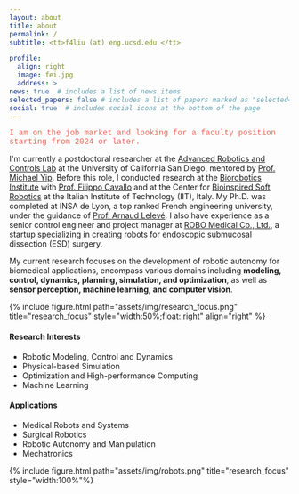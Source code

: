 ```yaml
---
layout: about
title: about
permalink: /
subtitle: <tt>f4liu (at) eng.ucsd.edu </tt>

profile:
  align: right
  image: fei.jpg
  address: >
news: true  # includes a list of news items
selected_papers: false # includes a list of papers marked as "selected={true}"
social: true  # includes social icons at the bottom of the page
---
```


<!-- I am a postdoctoral researcher at [Advanced Robotics and Controls Lab](https://www.ucsdarclab.com/) at the University of California San Diego (UCSD), under the supervision of [Prof. Michael Yip](https://yip.eng.ucsd.edu/). I am currently working on robotic autonomy for surgical applications, with semantic modeling, real-to-sim simulation, and advanced control techniques. Before that, I served as a research associate and postdoctoral scholar both at the [Biorobotics Institute](https://www.santannapisa.it/en/institute/biorobotics) with [Prof. Filippo Cavallo](https://scholar.google.it/citations?user=4qiWy0MAAAAJ&hl=en) at Scuola Superiore Sant'Anna (SSSA), and the Center for [Bioinspired Soft Robotics](https://bsr.iit.it/) at Italian Institute of Technology (IIT) in Italy. I finished my Ph.D. at [Ampère Laboratory](http://www.ampere-lab.fr/?lang=en) with [Prof. Arnaud Lelevé](https://scholar.google.fr/citations?user=ViL8uI8AAAAJ&hl=fr)  at [INSA de Lyon](https://www.insa-lyon.fr/en/), a top French [Grande école](https://en.wikipedia.org/wiki/Grande_%C3%A9cole) and engineering university. Right after my Ph.D. dissertation, I also worked for a start-up company [ROBO Medical Co., Ltd.](http://en.docrobo.com/) as a senior control engineer and project manager for the creation of a robot for endoscopic submucosal dissection (ESD) surgery. During the last few years, I have experience in several robotic areas, including modeling, control, dynamics, planning, simulation, and optimization. I also have knowledge of sensor perception, signal processing, and computer vision. I have authored a number of journal and conference papers that have advanced and impacted both the academic and industrial worlds. For more details, you can check out my [publications](/publications/) page or see my [full CV](/cv/) here. -->

<p style="font-family:courier;color:#E96357">I am on the job market and looking for a faculty position starting from 2024 or later.</p>

I'm currently a postdoctoral researcher at the [Advanced Robotics and Controls Lab](https://www.ucsdarclab.com/) at the University of California San Diego, mentored by [Prof. Michael Yip](https://yip.eng.ucsd.edu/). Before this role, I conducted research at the [Biorobotics Institute](https://www.santannapisa.it/en/institute/biorobotics) with [Prof. Filippo Cavallo](https://scholar.google.it/citations?user=4qiWy0MAAAAJ&hl=en) and at the Center for [Bioinspired Soft Robotics](https://bsr.iit.it/) at the Italian Institute of Technology (IIT), Italy. My Ph.D. was completed at INSA de Lyon, a top ranked French engineering university, under the guidance of [Prof. Arnaud Lelevé](https://scholar.google.fr/citations?user=ViL8uI8AAAAJ&hl=fr). I also have experience as a senior control engineer and project manager at [ROBO Medical Co., Ltd.](http://en.docrobo.com/), a startup specializing in creating robots for endoscopic submucosal dissection (ESD) surgery.

My current research focuses on the development of robotic autonomy for biomedical applications, encompass various domains including **modeling, control, dynamics, planning, simulation, and optimization**, as well as **sensor perception, machine learning, and computer vision**.

{% include figure.html path="assets/img/research_focus.png" title="research_focus" style="width:50%;float: right" align="right" %}
#### 	**Research Interests**
- Robotic Modeling, Control and Dynamics
- Physical-based Simulation
- Optimization and High-performance Computing
- Machine Learning

#### **Applications**
- Medical Robots and Systems
- Surgical Robotics
- Robotic Autonomy and Manipulation
- Mechatronics 

{% include figure.html path="assets/img/robots.png" title="research_focus" style="width:100%"%}
